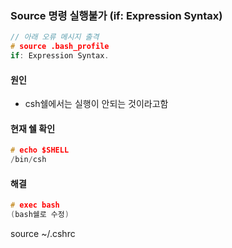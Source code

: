 ### Source 명령 실행불가 (if: Expression Syntax)

~~~ c
// 아래 오류 메시지 출격
# source .bash_profile
if: Expression Syntax.
~~~

#### 원인
- csh쉘에서는 실행이 안되는 것이라고함

#### 현재 쉘 확인
~~~ c
# echo $SHELL
/bin/csh
~~~

#### 해결
~~~ c
# exec bash
(bash쉘로 수정)
~~~


source ~/.cshrc